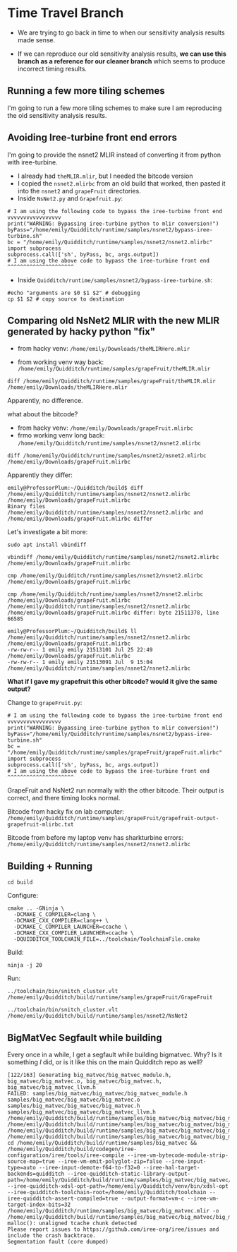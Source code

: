 # Time Travel Branch

- We are trying to go back in time to when our sensitivity analysis results made sense.

- If we can reproduce our old sensitivity analysis results, **we can use this branch as a reference for our cleaner branch** which seems to produce incorrect timing results.

## Running a few more tiling schemes

I'm going to run a few more tiling schemes to make sure I am reproducing the old sensitivity analysis results.



## Avoiding Iree-turbine front end errors

I'm going to provide the nsnet2 MLIR instead of converting it from python with iree-turbine.

- I already had `theMLIR.mlir`, but I needed the bitcode version
- I copied the `nsnet2.mlirbc` from an old build that worked, then pasted it into the `nsnet2` and `grapeFruit` directories.
- Inside `NsNet2.py` and `Grapefruit.py`:

```
# I am using the following code to bypass the iree-turbine front end vvvvvvvvvvvvvvvvv
print("WARNING: Bypassing iree-turbine python to mlir conversion!")
byPass="/home/emily/Quidditch/runtime/samples/nsnet2/bypass-iree-turbine.sh"
bc = "/home/emily/Quidditch/runtime/samples/nsnet2/nsnet2.mlirbc"
import subprocess
subprocess.call(['sh', byPass, bc, args.output]) 
# I am using the above code to bypass the iree-turbine front end ^^^^^^^^^^^^^^^^^^^^^
```

- Inside `Quidditch/runtime/samples/nsnet2/bypass-iree-turbine.sh`:

```
#echo "arguments are $0 $1 $2" # debugging
cp $1 $2 # copy source to destination
```

## Comparing old NsNet2 MLIR with the new MLIR generated by hacky python "fix"

- from hacky venv: `/home/emily/Downloads/theMLIRHere.mlir`

- from working venv way back: `/home/emily/Quidditch/runtime/samples/grapeFruit/theMLIR.mlir`

`diff /home/emily/Quidditch/runtime/samples/grapeFruit/theMLIR.mlir /home/emily/Downloads/theMLIRHere.mlir`

Apparently, no difference.

what about the bitcode?

- from hacky venv: `/home/emily/Downloads/grapeFruit.mlirbc`
- frmo working venv long back: `/home/emily/Quidditch/runtime/samples/nsnet2/nsnet2.mlirbc`

`diff /home/emily/Quidditch/runtime/samples/nsnet2/nsnet2.mlirbc /home/emily/Downloads/grapeFruit.mlirbc`

Apparently they differ:

```
emily@ProfessorPlum:~/Quidditch/build$ diff /home/emily/Quidditch/runtime/samples/nsnet2/nsnet2.mlirbc /home/emily/Downloads/grapeFruit.mlirbc
Binary files /home/emily/Quidditch/runtime/samples/nsnet2/nsnet2.mlirbc and /home/emily/Downloads/grapeFruit.mlirbc differ
```

Let's investigate a bit more:

```
sudo apt install vbindiff
```

```
vbindiff /home/emily/Quidditch/runtime/samples/nsnet2/nsnet2.mlirbc /home/emily/Downloads/grapeFruit.mlirbc
```

```
cmp /home/emily/Quidditch/runtime/samples/nsnet2/nsnet2.mlirbc /home/emily/Downloads/grapeFruit.mlirbc
```

```
cmp /home/emily/Quidditch/runtime/samples/nsnet2/nsnet2.mlirbc /home/emily/Downloads/grapeFruit.mlirbc
/home/emily/Quidditch/runtime/samples/nsnet2/nsnet2.mlirbc /home/emily/Downloads/grapeFruit.mlirbc differ: byte 21511378, line 66585
```

```
emily@ProfessorPlum:~/Quidditch/build$ ll /home/emily/Quidditch/runtime/samples/nsnet2/nsnet2.mlirbc /home/emily/Downloads/grapeFruit.mlirbc
-rw-rw-r-- 1 emily emily 21513101 Jul 25 22:49 /home/emily/Downloads/grapeFruit.mlirbc
-rw-rw-r-- 1 emily emily 21513091 Jul  9 15:04 /home/emily/Quidditch/runtime/samples/nsnet2/nsnet2.mlirbc
```

**What if I gave my grapefruit this other bitcode? would it give the same output?**

Change to `grapeFruit.py`:

```
# I am using the following code to bypass the iree-turbine front end vvvvvvvvvvvvvvvvv
print("WARNING: Bypassing iree-turbine python to mlir conversion!")
byPass="/home/emily/Quidditch/runtime/samples/nsnet2/bypass-iree-turbine.sh"
bc = "/home/emily/Quidditch/runtime/samples/grapeFruit/grapeFruit.mlirbc"
import subprocess
subprocess.call(['sh', byPass, bc, args.output]) 
# I am using the above code to bypass the iree-turbine front end ^^^^^^^^^^^^^^^^^^^^^
```

GrapeFruit and NsNet2 run normally with the other bitcode. Their output is correct, and there timing looks normal.

Bitcode from hacky fix on lab computer: `/home/emily/Quidditch/runtime/samples/grapeFruit/grapefruit-output-grapefruit-mlirbc.txt`

Bitcode from before my laptop venv has sharkturbine errors: `/home/emily/Quidditch/runtime/samples/nsnet2/nsnet2.mlirbc`

## Building + Running

```
cd build
```

Configure:

```
cmake .. -GNinja \
  -DCMAKE_C_COMPILER=clang \
  -DCMAKE_CXX_COMPILER=clang++ \
  -DCMAKE_C_COMPILER_LAUNCHER=ccache \
  -DCMAKE_CXX_COMPILER_LAUNCHER=ccache \
  -DQUIDDITCH_TOOLCHAIN_FILE=../toolchain/ToolchainFile.cmake
```

Build:

```
ninja -j 20
```

Run:

```
../toolchain/bin/snitch_cluster.vlt /home/emily/Quidditch/build/runtime/samples/grapeFruit/GrapeFruit
```

```
../toolchain/bin/snitch_cluster.vlt /home/emily/Quidditch/build/runtime/samples/nsnet2/NsNet2
```

## BigMatVec Segfault while building

Every once in a while, I get a segfault while building bigmatvec. Why? Is it something *I* did, or is it like this on the main Quidditch repo as well?

```
[122/163] Generating big_matvec/big_matvec_module.h, big_matvec/big_matvec.o, big_matvec/big_matvec.h, big_matvec/big_matvec_llvm.h
FAILED: samples/big_matvec/big_matvec/big_matvec_module.h samples/big_matvec/big_matvec/big_matvec.o samples/big_matvec/big_matvec/big_matvec.h samples/big_matvec/big_matvec/big_matvec_llvm.h /home/emily/Quidditch/build/runtime/samples/big_matvec/big_matvec/big_matvec_module.h /home/emily/Quidditch/build/runtime/samples/big_matvec/big_matvec/big_matvec.o /home/emily/Quidditch/build/runtime/samples/big_matvec/big_matvec/big_matvec.h /home/emily/Quidditch/build/runtime/samples/big_matvec/big_matvec/big_matvec_llvm.h 
cd /home/emily/Quidditch/build/runtime/samples/big_matvec && /home/emily/Quidditch/build/codegen/iree-configuration/iree/tools/iree-compile --iree-vm-bytecode-module-strip-source-map=true --iree-vm-emit-polyglot-zip=false --iree-input-type=auto --iree-input-demote-f64-to-f32=0 --iree-hal-target-backends=quidditch --iree-quidditch-static-library-output-path=/home/emily/Quidditch/build/runtime/samples/big_matvec/big_matvec/big_matvec.o --iree-quidditch-xdsl-opt-path=/home/emily/Quidditch/venv/bin/xdsl-opt --iree-quidditch-toolchain-root=/home/emily/Quidditch/toolchain --iree-quidditch-assert-compiled=true --output-format=vm-c --iree-vm-target-index-bits=32 /home/emily/Quidditch/runtime/samples/big_matvec/big_matvec.mlir -o /home/emily/Quidditch/build/runtime/samples/big_matvec/big_matvec/big_matvec_module.h
malloc(): unaligned tcache chunk detected
Please report issues to https://github.com/iree-org/iree/issues and include the crash backtrace.
Segmentation fault (core dumped)
```

